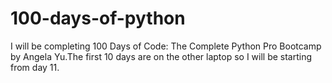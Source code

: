 # 100-days-of-python
I will be completing 100 Days of Code: The Complete Python Pro Bootcamp by Angela Yu.The first 10 days are on the other laptop so I will be starting from day 11.
